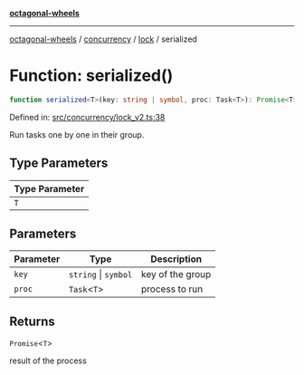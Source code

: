 [**octagonal-wheels**](../../../README.md)

***

[octagonal-wheels](../../../modules.md) / [concurrency](../../README.md) / [lock](../README.md) / serialized

# Function: serialized()

```ts
function serialized<T>(key: string | symbol, proc: Task<T>): Promise<T>;
```

Defined in: [src/concurrency/lock\_v2.ts:38](https://github.com/vrtmrz/octagonal-wheels/blob/main/src/concurrency/lock_v2.ts#L38)

Run tasks one by one in their group.

## Type Parameters

| Type Parameter |
| ------ |
| `T` |

## Parameters

| Parameter | Type | Description |
| ------ | ------ | ------ |
| `key` | `string` \| `symbol` | key of the group |
| `proc` | `Task`\<`T`\> | process to run |

## Returns

`Promise`\<`T`\>

result of the process
